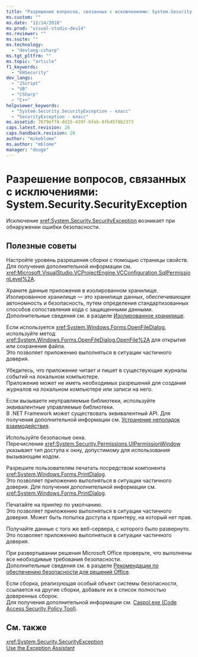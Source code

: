 ```yaml
---
title: "Разрешение вопросов, связанных с исключениями: System.Security.SecurityException | Microsoft Docs"
ms.custom: ""
ms.date: "12/14/2016"
ms.prod: "visual-studio-dev14"
ms.reviewer: ""
ms.suite: ""
ms.technology: 
  - "devlang-csharp"
ms.tgt_pltfrm: ""
ms.topic: "article"
f1_keywords: 
  - "EHSecurity"
dev_langs: 
  - "JScript"
  - "VB"
  - "CSharp"
  - "C++"
helpviewer_keywords: 
  - "System.Security.SecurityException - класс"
  - "SecurityException - класс"
ms.assetid: 7679ef74-dd15-439f-bfeb-0fb45f8b2373
caps.latest.revision: 26
caps.handback.revision: 26
author: "mikeblome"
ms.author: "mblome"
manager: "douge"
---
```

# Разрешение вопросов, связанных с исключениями: System.Security.SecurityException
Исключение <xref:System.Security.SecurityException> возникает при обнаружении ошибки безопасности.  
  
## Полезные советы  
 Настройте уровень разрешения сборки с помощью страницы свойств.  
 Для получения дополнительной информации см. <xref:Microsoft.VisualStudio.VCProjectEngine.VCConfiguration.SqlPermissionLevel%2A>.  
  
 Храните данные приложения в изолированном хранилище.  
 Изолированное хранилище — это хранилище данных, обеспечивающее автономность и безопасность, путем определения стандартизованных способов сопоставления кода с защищенными данными. Дополнительные сведения см. в разделе [Изолированное хранилище](../Topic/Isolated%20Storage.md).  
  
 Если используется <xref:System.Windows.Forms.OpenFileDialog>, используйте метод <xref:System.Windows.Forms.OpenFileDialog.OpenFile%2A> для открытия или сохранения файла.  
 Это позволяет приложению выполняться в ситуации частичного доверия.  
  
 Убедитесь, что приложение читает и пишет в существующие журналы событий на локальном компьютере.  
 Приложение может не иметь необходимых разрешений для создания журналов на локальном компьютере или записи на него.  
  
 Если вызываете неуправляемые библиотеки, используйте эквивалентные управляемые библиотеки.  
 В .NET Framework может существовать эквивалентный API. Для получения дополнительной информации см. [Устранение неполадок взаимодействия](../Topic/Troubleshooting%20Interoperability%20\(Visual%20Basic\).md).  
  
 Используйте безопасные окна.  
 Перечисление <xref:System.Security.Permissions.UIPermissionWindow> указывает тип доступа к окну, допустимому для использования вызывающим кодом.  
  
 Разрешите пользователям печатать посредством компонента <xref:System.Windows.Forms.PrintDialog>.  
 Это позволяет приложению выполняться в ситуации частичного доверия. Для получения дополнительной информации см. <xref:System.Windows.Forms.PrintDialog>.  
  
 Печатайте на принтер по умолчанию.  
 Это позволяет приложению выполняться в ситуации частичного доверия. Может быть попытка доступа к принтеру, на который нет прав.  
  
 Получайте данные с того же веб\-сервера, с которого было развернуто.  
 Это позволяет приложению выполняться в ситуации частичного доверия.  
  
 При развертывании решения Microsoft Office проверьте, что выполнены все необходимые требования безопасности.  
 Дополнительные сведения см. в разделе [Рекомендации по обеспечению безопасности для решений Office](../Topic/Specific%20Security%20Considerations%20for%20Office%20Solutions.md).  
  
 Если сборка, реализующая особый объект системы безопасности, ссылается на другие сборки, добавьте их в список полностью доверенных сборок.  
 Для получения дополнительной информации см. [Caspol.exe \(Code Access Security Policy Tool\)](../Topic/Caspol.exe%20\(Code%20Access%20Security%20Policy%20Tool\).md).  
  
## См. также  
 <xref:System.Security.SecurityException>   
 [Use the Exception Assistant](../Topic/How%20to:%20Use%20the%20Exception%20Assistant.md)